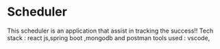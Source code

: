 # Scheduler
This scheduler is an application that assist in tracking the success!!
Tech stack : react js,spring boot ,mongodb and postman
tools used :  vscode,
